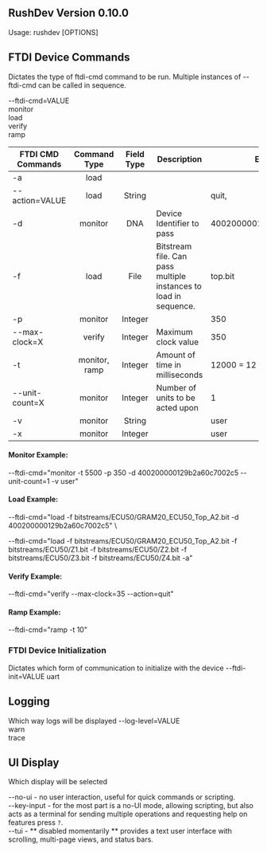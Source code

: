 ## RushDev Version 0.10.0
Usage: rushdev [OPTIONS]

## FTDI Device Commands
Dictates the type of ftdi-cmd command to be run.
Multiple instances of --ftdi-cmd can be called in sequence.

--ftdi-cmd=VALUE      
    monitor\
    load\
    verify\
    ramp

| FTDI CMD Commands | Command Type      | Field Type | Description                               | Example                   |
|-------------------|:-----------------:|:----------:|-------------------------------------------|---------------------------|
| -a                | load              |            |                                           |                           |
| --action=VALUE    | load              | String     |                                           | quit,                     |
| -d                | monitor           | DNA        | Device Identifier to pass                 | 400200000129b2a60c7002c5  |
| -f                | load              | File       | Bitstream file. Can pass multiple instances to load in sequence.      | top.bit  |
| -p                | monitor           | Integer    |                                           | 350                       |
| --max-clock=X     | verify            | Integer    | Maximum clock value                       | 350                       |
| -t                | monitor, ramp     | Integer    | Amount of time in milliseconds            | 12000 = 12 seconds        |
| --unit-count=X    | monitor           | Integer    | Number of units to be acted upon          | 1                         |
| -v                | monitor           | String     |                                           | user                      |
| -x                | monitor           | Integer    |                                           | user                      |

#### Monitor Example:
--ftdi-cmd="monitor -t 5500 -p 350 -d 400200000129b2a60c7002c5 --unit-count=1 -v user"

#### Load Example:
--ftdi-cmd="load -f bitstreams/ECU50/GRAM20_ECU50_Top_A2.bit -d 400200000129b2a60c7002c5" \

--ftdi-cmd="load -f bitstreams/ECU50/GRAM20_ECU50_Top_A2.bit -f bitstreams/ECU50/Z1.bit -f bitstreams/ECU50/Z2.bit -f bitstreams/ECU50/Z3.bit -f bitstreams/ECU50/Z4.bit  -a"

#### Verify Example:
--ftdi-cmd="verify --max-clock=35 --action=quit"

#### Ramp Example:
--ftdi-cmd="ramp -t 10"

### FTDI Device Initialization
Dictates which form of communication to initialize with the device
--ftdi-init=VALUE
    uart

## Logging
Which way logs will be displayed
--log-level=VALUE   
    warn\
    trace

## UI Display
Which display will be selected

--no-ui - no user interaction, useful for quick commands or scripting.\
--key-input - for the most part is a no-UI mode, allowing scripting, but also acts as a terminal for sending multiple operations and requesting help on features press `?`.\
--tui - ** disabled momentarily ** provides a text user interface with scrolling, multi-page views, and status bars.      